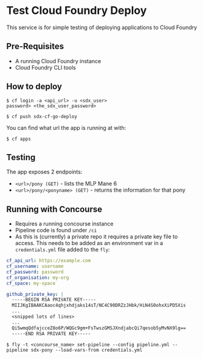 Test Cloud Foundry Deploy
=========================

This service is for simple testing of deploying applications to Cloud Foundry

Pre-Requisites
--------------

  - A running Cloud Foundry instance
  - Cloud Foundry CLI tools

How to deploy
-------------

```shell
$ cf login -a <api_url> -u <sdx_user>
password> <the_sdx_user_password>

$ cf push sdx-cf-go-deploy
```

You can find what url the app is running at with:
```shell
$ cf apps
```

Testing
-------

The app exposes 2 endpoints:

  - ``<url>/pony (GET)`` - lists the MLP Mane 6
  - ``<url>/pony/<ponyname> (GET)`` - returns the information for that pony


Running with Concourse
----------------------

  - Requires a running concourse instance
  - Pipeline code is found under `/ci`
  - As this is (currently) a private repo it requires a private key file to
    access. This needs to be added as an environment var in a `credentials.yml`
    file added to the `fly`:

```yaml
cf_api_url: https://example.com
cf_username: username
cf_password: password
cf_organisation: my-org
cf_space: my-space

github_private_key: |
  -----BEGIN RSA PRIVATE KEY-----
  MIIJKgIBAAKCAaoc4qhjxhdjaks14sT/NC4C90DRZzJHbk/HiN4S0ohxXiPD5Xis
  ...
  <snipped lots of lines>
  ...
  Qi5wmqQdfajcceZ8o6P/WQGc9gm+FsTwszGMSJXndjabcQi7qesob5yMvNX9lg==
  -----END RSA PRIVATE KEY-----
```

```shell
$ fly -t <concourse_name> set-pipeline --config pipeline.yml --pipeline sdx-pony --load-vars-from credentials.yml
```